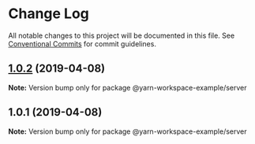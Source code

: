 # Change Log

All notable changes to this project will be documented in this file.
See [Conventional Commits](https://conventionalcommits.org) for commit guidelines.

## [1.0.2](https://github.com/frantallukas10/yarn-workspace-example/compare/v1.0.1...v1.0.2) (2019-04-08)

**Note:** Version bump only for package @yarn-workspace-example/server





## 1.0.1 (2019-04-08)

**Note:** Version bump only for package @yarn-workspace-example/server
